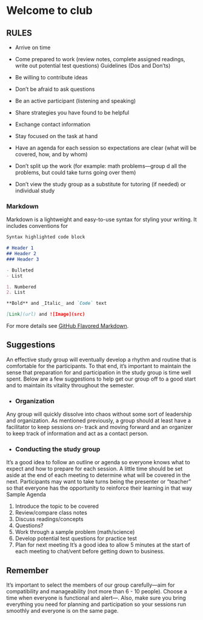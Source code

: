 # Welcome to club

## RULES

- Arrive on time
- Come prepared to work (review notes, complete assigned readings, write out potential
test questions) Guidelines (Dos and Don’ts)

- Be willing to contribute ideas
- Don’t be afraid to ask questions
- Be an active participant (listening and speaking)
- Share strategies you have found to be helpful
- Exchange contact information
- Stay focused on the task at hand
- Have an agenda for each session so expectations are clear (what will be covered, how,
and by whom)
- Don’t split up the work (for example: math problems—group d
all the problems, but could take turns going over them)
- Don’t view the study group as a substitute for tutoring (if needed) or individual study
 



### Markdown

Markdown is a lightweight and easy-to-use syntax for styling your writing. It includes conventions for

```markdown
Syntax highlighted code block

# Header 1
## Header 2
### Header 3

- Bulleted
- List

1. Numbered
2. List

**Bold** and _Italic_ and `Code` text

[Link](url) and ![Image](src)
```

For more details see [GitHub Flavored Markdown](https://guides.github.com/features/mastering-markdown/).

## Suggestions

An effective study group will eventually develop a rhythm and routine that is comfortable for the participants. To that end, it’s important to maintain the sense that preparation for and participation in the study group is time well spent. Below are a few suggestions to help get our group off to a good start and to maintain its vitality throughout the semester.
- ### Organization
Any group will quickly dissolve into chaos without some sort of leadership and organization. As mentioned previously, a group should at least have a facilitator to keep sessions on- track and moving forward and an organizer to keep track of information and act as a contact person.
- ### Conducting the study group
It’s a good idea to follow an outline or agenda so everyone knows what to expect and how to prepare for each session. A little time should be set aside at the end of each meeting to determine what will be covered in the next. Participants may want to take turns being the presenter or “teacher” so that everyone has the opportunity to reinforce their learning in that way
    Sample Agenda
1. Introduce the topic to be covered
2. Review/compare class notes
3. Discuss readings/concepts
4. Questions?
5. Work through a sample problem (math/science)
6. Develop potential test questions for practice test
7. Plan for next meeting
It’s a good idea to allow 5 minutes at the start of each meeting to chat/vent before getting
down to business.

## Remember 

It’s important to select the members of our group carefully—aim for compatibility and manageability (not more than 6 - 10 people). Choose a time when everyone is functional and alert—. Also, make sure you bring everything you need for planning and participation so your sessions run smoothly and everyone is on the same page.
